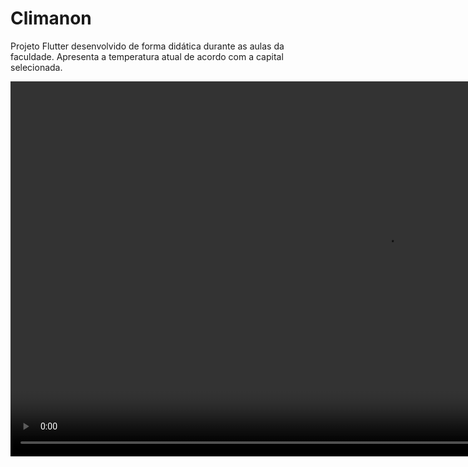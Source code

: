 # Climanon

Projeto Flutter desenvolvido de forma didática durante as aulas da faculdade. Apresenta a temperatura atual de acordo com a capital selecionada.

<video height="600" controls>
  <source src=".github/demonstration.mp4" type="video/mp4">
  Seu navegador não suporta esse tipo de mídia.
</video>
